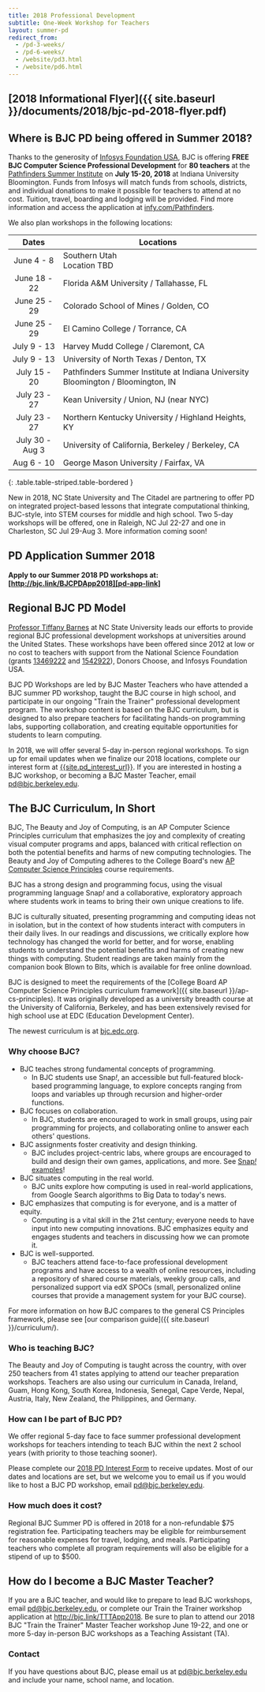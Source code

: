 ```yaml
---
title: 2018 Professional Development
subtitle: One-Week Workshop for Teachers
layout: summer-pd
redirect_from:
  - /pd-3-weeks/
  - /pd-6-weeks/
  - /website/pd3.html
  - /website/pd6.html
---
```


<!-- TODO: The last redirect URLs are temporary. -->

## [2018 Informational Flyer]({{ site.baseurl }}/documents/2018/bjc-pd-2018-flyer.pdf)

## Where is BJC PD being offered in Summer 2018?

Thanks to the generosity of [Infosys Foundation USA][infosys], BJC is offering **FREE BJC Computer Science Professional Development** for **80 teachers** at the [Pathfinders Summer Institute][pathfinders] on **July 15-20, 2018** at Indiana University Bloomington. Funds from Infosys will match funds from schools, districts, and individual donations to make it possible for teachers to attend at no cost. Tuition, travel, boarding and lodging will be provided. Find more information and access the application at [infy.com/Pathfinders][pathfinders].

We also plan workshops in the following locations:

| Dates            | Locations                                                                          |
| :--------------: |------------------------------------------------------------------------------------|
| June 4 - 8       |  Southern Utah <br/> Location TBD                                                      |
| June 18 - 22     |  Florida A&amp;M University / Tallahasse, FL                                       |
| June 25 - 29     |  Colorado School of Mines / Golden, CO                                             |
| June 25 - 29     |  El Camino College / Torrance, CA                                                  |
| July 9 - 13      |  Harvey Mudd College / Claremont, CA                                               |
| July 9 - 13      |  University of North Texas / Denton, TX                                            |
| July 15 - 20     |  Pathfinders Summer Institute at Indiana University Bloomington / Bloomington, IN  | 
| July 23 - 27     |  Kean University / Union, NJ (near NYC)                                            |
| July 23 - 27     |  Northern Kentucky University / Highland Heights, KY                               |
| July 30 - Aug 3  |  University of California, Berkeley / Berkeley, CA                                 |
| Aug 6 - 10       |  George Mason University / Fairfax, VA                                             |
{: .table.table-striped.table-bordered }

New in 2018, NC State University and The Citadel are partnering to offer PD on integrated project-based lessons that integrate computational thinking, BJC-style, into STEM courses for middle and high school. Two 5-day workshops will be offered, one in Raleigh, NC  Jul 22-27 and one in Charleston, SC Jul 29-Aug 3. More information coming soon!

[infosys]: https://www.infosys.com/infosys-foundation/
[pathfinders]: https://infy.com/Pathfinders

## PD Application Summer 2018

**Apply to our Summer 2018 PD workshops at: [http://bjc.link/BJCPDApp2018][pd-app-link]**

[pd-app-link]: http://bjc.link/BJCPDApp2018

## Regional BJC PD Model

[Professor Tiffany Barnes][tiffany] at NC State University leads our efforts to provide regional BJC professional development workshops at universities around the United States. These workshops have been offered since 2012 at low or no cost to teachers with support from the National Science Foundation (grants [13469222][nsf-1] and [1542922][nsf-2]), Donors Choose, and Infosys Foundation USA.

BJC PD Workshops are led by BJC Master Teachers who have attended a BJC summer PD workshop, taught the BJC course in high school, and participate in our ongoing "Train the Trainer" professional development program. The workshop content is based on the BJC curriculum, but is designed to also prepare teachers for facilitating hands-on programming labs, supporting collaboration, and creating equitable opportunities for students to learn computing.

In 2018, we will offer several 5-day in-person regional workshops. To sign up for email updates when we finalize our 2018 locations, complete our interest form at [{{site.pd_interest_url}}]({{site.pd_interest_url}}). If you are interested in hosting a BJC workshop, or becoming a BJC Master Teacher, email [pd@bjc.berkeley.edu][pd-email].

[tiffany]: http://eliza.csc.ncsu.edu/
[nsf-1]: https://nsf.gov/awardsearch/showAward?AWD_ID=1346922
[nsf-2]: https://nsf.gov/awardsearch/showAward?AWD_ID=1542922
[pd-email]: mailto:pd@bjc.berkeley.edu

## The BJC Curriculum, In Short

BJC, The Beauty and Joy of Computing, is an AP Computer Science Principles curriculum that emphasizes the joy and complexity of creating visual computer programs and apps, balanced with critical reflection on both the potential benefits and harms of new computing technologies. The Beauty and Joy of Computing adheres to the College Board's new [AP Computer Science Principles](https://advancesinap.collegeboard.org/stem/computer-science-principles) course requirements.

BJC has a strong design and programming focus, using the visual programming language Snap<em>!</em> and a collaborative, exploratory approach where students work in teams to bring their own unique creations to life.

BJC is culturally situated, presenting programming and computing ideas not in isolation, but in the context of how students interact with computers in their daily lives. In our readings and discussions, we critically explore how technology has changed the world for better, and for worse, enabling students to understand the potential benefits and harms of creating new things with computing. Student readings are taken mainly from the companion book Blown to Bits, which is available for free online download.

BJC is designed to meet the requirements of the [College Board AP Computer Science Principles curriculum framework]({{ site.baseurl }}/ap-cs-principles). It was originally developed as a university breadth course at the University of California, Berkeley, and has been extensively revised for high school use at EDC (Education Development Center).

The newest curriculum is at [bjc.edc.org](http://bjc.edc.org).

### Why choose BJC?

*   BJC teaches strong fundamental concepts of programming.
    *   In BJC students use Snap<em>!</em>, an accessible but full-featured block-based programming language, to explore concepts ranging from loops and variables up through recursion and higher-order functions.
*   BJC focuses on collaboration.
    *   In BJC, students are encouraged to work in small groups, using pair programming for projects, and collaborating online to answer each others' questions.
*   BJC assignments foster creativity and design thinking.
    *   BJC includes project-centric labs, where groups are encouraged to build and design their own games, applications, and more. See [Snap<em>!</em> examples](http://snap.berkeley.edu)!
*   BJC situates computing in the real world.
    *   BJC units explore how computing is used in real-world applications, from Google Search algorithms to Big Data to today's news.
*   BJC emphasizes that computing is for everyone, and is a matter of equity.
    *   Computing is a vital skill in the 21st century; everyone needs to have input into new computing innovations. BJC emphasizes equity and engages students and teachers in discussing how we can promote it.
*   BJC is well-supported.
    *   BJC teachers attend face-to-face professional development programs and have access to a wealth of online resources, including a repository of shared course materials, weekly group calls, and personalized support via edX SPOCs (small, personalized online courses that provide a management system for your BJC course).

For more information on how BJC compares to the general CS Principles framework, please see [our comparison guide]({{ site.baseurl }}/curriculum/).

### Who is teaching BJC?

The Beauty and Joy of Computing is taught across the country, with over 250 teachers from 41 states applying to attend our teacher preparation workshops. Teachers are also using our curriculum in Canada, Ireland, Guam, Hong Kong, South Korea, Indonesia, Senegal, Cape Verde, Nepal, Austria, Italy, New Zealand, the Philippines, and Germany.

### How can I be part of BJC PD?

We offer regional 5-day face to face summer professional development workshops for teachers intending to teach BJC within the next 2 school years (with priority to those teaching sooner).

Please complete our [2018 PD Interest Form](http://bit.ly/pdinterest18) to receive updates. Most of our dates and locations are set, but we welcome you to email us if you would like to host a BJC PD workshop, email [pd@bjc.berkeley.edu][pd-email].

### How much does it cost?

Regional BJC Summer PD is offered in 2018 for a non-refundable $75 registration fee. Participating teachers may be eligible for reimbursement for reasonable expenses for travel, lodging, and meals. Participating teachers who complete all program requirements will also be eligible for a stipend of up to $500.

## How do I become a BJC Master Teacher?
If you are a BJC teacher, and would like to prepare to lead BJC workshops, email [pd@bjc.berkeley.edu][pd-email], or complete our Train the Trainer workshop application at http://bjc.link/TTTApp2018. Be sure to plan to attend our 2018 BJC "Train the Trainer" Master Teacher workshop June 19-22, and one or more 5-day in-person BJC workshops as a Teaching Assistant (TA).

### Contact

If you have questions about BJC, please email us at [pd@bjc.berkeley.edu](mailto:pd@bjc.berkeley.edu) and include your name, school name, and location.
